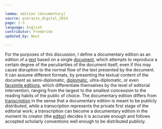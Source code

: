```yaml
---

lemma: edition (documentary)
source: pierazzo_digital_2014
page: 2-3
language: English
contributor: Frederike
updated_by: Wout

---
```


For the purposes of this discussion, I define a documentary edition as an edition of a [text](text.html) based on a single [document](document.html), which attempts to reproduce a certain degree of the peculiarities of the document itself, even if this may cause disruption to the normal flow of the text presented by the document. It can assume different formats, by presenting the textual content of the document as semi-diplomatic, [diplomatic](editionDiplomatic.html), ultra-diplomatic, or even [facsimile editions](editionFacsimile.html), which differentiate themselves by the level of editorial intervention, ranging from the largest to the smallest concession to the reading habits of the public of choice. The documentary edition differs from [transcription](transcription.html) in the sense that a documentary edition is meant to be publicly distributed, while a transcription represents the private first stage of the editorial work; a transcription can become a documentary edition in the moment its creator (the [editor](editorScholarly.html)) decides it is accurate enough and follows accepted scholarly conventions well enough to be distributed publicly.

